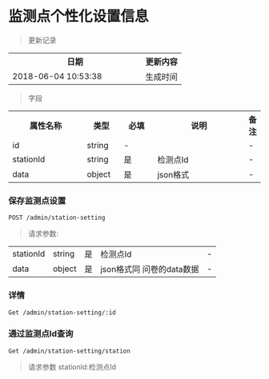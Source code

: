# 监测点个性化设置信息

> 更新记录

<table>
    <tr>
        <th style="width:250px;">日期</th>
        <th>更新内容</th>
    </tr>
    <tr>
        <td>2018-06-04 10:53:38</td>
        <td>生成时间</td>
    </tr>
</table>

> 字段

<table>
    <tr>
        <th style="width:150px;">属性名称</th>
        <th style="width:60px;">类型</th>
        <th style="width:60px;">必填</th>
        <th style="width:200px;">说明</th>
        <th>备注</th>
    </tr>
    <tr>
        <td>id</td>
        <td>string</td>
        <td>-</td>
        <td></td>
        <td>-</td>
    </tr>
    <tr>
        <td>stationId</td>
        <td>string</td>
        <td>是</td>
        <td>检测点Id</td>
        <td>-</td>
    </tr>
    <tr>
        <td>data</td>
        <td>object</td>
        <td>是</td>
        <td>json格式</td>
        <td>-</td>
    </tr>
</table>  


### 保存监测点设置

```
POST /admin/station-setting
```

> 请求参数:
<table>
    <tr>
        <td>stationId</td>
        <td>string</td>
        <td>是</td>
        <td>检测点Id</td>
        <td>-</td>
    </tr>
    <tr>
        <td>data</td>
        <td>object</td>
        <td>是</td>
        <td>json格式同 问卷的data数据</td>
        <td>-</td>
    </tr>
</table>  

### 详情

```
Get /admin/station-setting/:id
```

### 通过监测点Id查询

```
Get /admin/station-setting/station
```
> 请求参数 stationId:检测点Id

